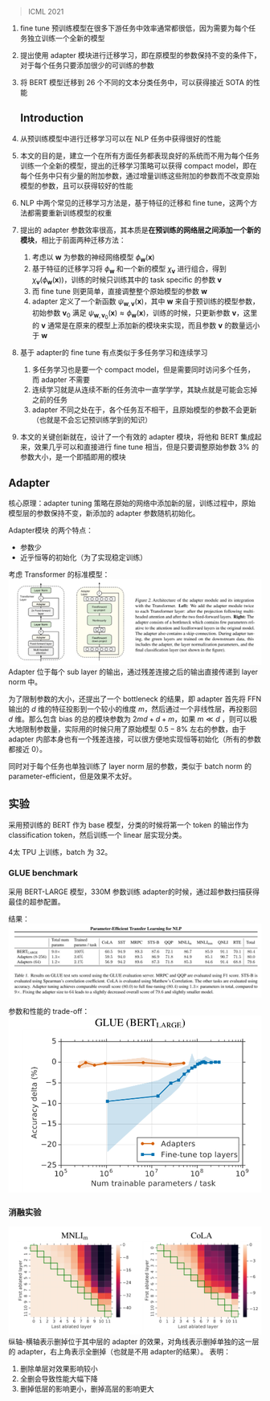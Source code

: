 > ICML 2021

1. fine tune 预训练模型在很多下游任务中效率通常都很低，因为需要为每个任务独立训练一个全新的模型
2. 提出使用 adapter 模块进行迁移学习，即在原模型的参数保持不变的条件下，对于每个任务只要添加很少的可训练的参数
3. 将 BERT 模型迁移到 26 个不同的文本分类任务中，可以获得接近 SOTA 的性能

	## Introduction

1. 从预训练模型中进行迁移学习可以在 NLP 任务中获得很好的性能
2. 本文的目的是，建立一个在所有方面任务都表现良好的系统而不用为每个任务训练一个全新的模型，提出的迁移学习策略可以获得 compact model，即在每个任务中只有少量的附加参数，通过增量训练这些附加的参数而不改变原始模型的参数，且可以获得较好的性能
3. NLP 中两个常见的迁移学习方法是，基于特征的迁移和 fine tune，这两个方法都需要重新训练模型的权重
4. 提出的 adapter 参数效率很高，其本质是**在预训练的网络层之间添加一个新的模块**，相比于前面两种迁移方法：
	1. 考虑以 $\boldsymbol{w}$ 为参数的神经网络模型 $\phi_{\boldsymbol{w}}(\boldsymbol{x})$
	2. 基于特征的迁移学习将 $\phi_{\boldsymbol{w}}$ 和一个新的模型 $\chi_{\boldsymbol{v}}$ 进行组合，得到 $\chi_{\boldsymbol{v}}\left(\phi_{\boldsymbol{w}}(\boldsymbol{x})\right)$，训练的时候只训练其中的 task specific 的参数 $\boldsymbol{v}$
	3. 而 fine tune 则更简单，直接调整整个原始模型的参数 $\boldsymbol{w}$
	4. adapter 定义了一个新函数 $\psi_{\boldsymbol{w}, \boldsymbol{v}}(\boldsymbol{x})$，其中 $\boldsymbol{w}$ 来自于预训练的模型参数，初始参数 $\boldsymbol{v}_0$ 满足 $\psi_{\boldsymbol{w}, \boldsymbol{v}_0}(\boldsymbol{x}) \approx \phi_{\boldsymbol{w}}(\boldsymbol{x})$，训练的时候，只更新参数 $\boldsymbol{v}$，这里的 $\boldsymbol{v}$ 通常是在原来的模型上添加新的模块来实现，而且参数 $\boldsymbol{v}$ 的数量远小于 $\boldsymbol{w}$
5. 基于 adapter的 fine tune 有点类似于多任务学习和连续学习
	1. 多任务学习也是要一个 compact model，但是需要同时访问多个任务，而 adapter 不需要
	2. 连续学习就是从连续不断的任务流中一直学学学，其缺点就是可能会忘掉之前的任务
	3. adapter 不同之处在于，各个任务互不相干，且原始模型的参数不会更新（也就是不会忘记预训练学到的知识）
6. 本文的关键创新就在，设计了一个有效的 adapter 模块，将他和 BERT 集成起来，效果几乎可以和直接进行 fine tune 相当，但是只要调整原始参数 3% 的参数大小，是一个即插即用的模块

## Adapter

核心原理：adapter tuning 策略在原始的网络中添加新的层，训练过程中，原始模型层的参数保持不变，新添加的 adapter  参数随机初始化。

Adapter模块 的两个特点：
+ 参数少
+ 近乎恒等的初始化（为了实现稳定训练）

考虑 Transformer 的标准模型：![](image/Pasted%20image%2020230416094446.png)
Adapter 位于每个 sub layer 的输出，通过残差连接之后的输出直接传递到 layer norm 中。

为了限制参数的大小，还提出了一个 bottleneck 的结果，即 adapter 首先将 FFN 输出的 $d$ 维的特征投影到一个较小的维度 $m$，然后通过一个非线性层，再投影回 $d$ 维。那么包含 bias 的总的模块参数为 $2md+d+m$，如果 $m\ll d$ ，则可以极大地限制参数量，实际用的时候只用了原始模型 $0.5-8\%$ 左右的参数，由于 adapter 内部本身也有一个残差连接，可以很方便地实现恒等初始化（所有的参数都接近 0）。

同时对于每个任务也单独训练了 layer norm 层的参数，类似于 batch norm 的 parameter-efficient，但是效果不太好。

## 实验

采用预训练的 BERT 作为 base 模型，分类的时候将第一个 token 的输出作为 classification token，然后训练一个 linear 层实现分类。

4太 TPU 上训练，batch 为 32。

### GLUE benchmark

采用 BERT-LARGE 模型，330M 参数训练 adapter的时候，通过超参数扫描获得最佳的超参配置。

结果：
![](image/Pasted%20image%2020230416100127.png)

参数和性能的 trade-off：![](image/Pasted%20image%2020230416101051.png)


### 消融实验
![](image/Pasted%20image%2020230417144001.png)
纵轴-横轴表示删掉位于其中层的 adapter 的效果，对角线表示删掉单独的这一层的 adapter，右上角表示全删掉（也就是不用 adapter的结果）。
表明：
1. 删除单层对效果影响较小
2. 全删会导致性能大幅下降
3. 删掉低层的影响更小，删掉高层的影响更大